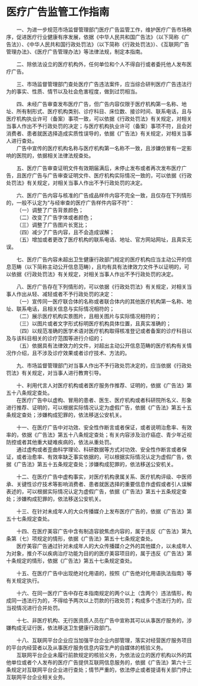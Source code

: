 # 医疗广告监管工作指南  
&emsp;&emsp;一、为进一步规范市场监督管理部门医疗广告监管工作，维护医疗广告市场秩序，促进医疗行业健康有序发展，依据《中华人民共和国广告法》（以下简称《广告法》）、《中华人民共和国行政处罚法》（以下简称《行政处罚法》）、《互联网广告管理办法》、《医疗广告管理办法》等法律法规，制定本指南。  

&emsp;&emsp;二、除依法设立的医疗机构外，任何单位和个人不得自行或者委托他人发布医疗广告。  

&emsp;&emsp;三、市场监督管理部门查处医疗广告违法案件，应当综合研判医疗广告违法行为的事实、性质、情节以及社会危害程度，做到过罚相当。  

&emsp;&emsp;四、未经广告审查发布医疗广告，但广告内容仅限于医疗机构第一名称、地址、所有制形式、医疗机构类别、诊疗科目、床位数、接诊时间、联系电话，且与医疗机构执业许可（备案）事项一致，可以依据《行政处罚法》有关规定，对相关当事人作出不予行政处罚的决定；与医疗机构执业许可（备案）事项不符，且会对消费者、患者就医选择造成实质性误导的，依据《广告法》有关规定，对相关当事人进行查处。  
&emsp;&emsp;广告中宣传的医疗机构名称与医疗机构第一名称不一致，且涉嫌仿冒有一定影响的医院的，依据相关法律法规查处。

&emsp;&emsp;五、医疗广告审查证明文件有效期届满后，未停止发布或者再次发布医疗广告，且医疗广告与广告审查证明文件、医疗机构实际情况一致的，可以依据《行政处罚法》有关规定，对相关当事人作出不予行政处罚的决定。  

&emsp;&emsp;六、医疗广告内容与核准的广告成品样件内容不完全一致，且仅存在下列情形的，一般不认定为“与经审查的医疗广告样件内容不符”：  
&emsp;&emsp;（一）调整了广告背景颜色；  
&emsp;&emsp;（二）改变了广告字体或者颜色；  
&emsp;&emsp;（三）调整了广告图片长宽比；  
&emsp;&emsp;（四）减少了广告内容，且不会造成误解；  
&emsp;&emsp;（五）增加或者更改了医疗机构的联系电话、地址、官方网站网址，且真实无误。  

&emsp;&emsp;七、医疗广告内容未超出卫生健康行政部门规定的医疗机构应当主动公开的信息范畴（以下简称主动公开信息范畴），且均有具有法律效力文件予以证明的，可以依据《行政处罚法》有关规定，对相关当事人作出不予行政处罚的决定。  

&emsp;&emsp;八、医疗广告存在下列情形的，可以依据《行政处罚法》有关规定，对相关当事人作出从轻、减轻或者不予行政处罚的决定：  
&emsp;&emsp;（一）宣传同一医疗联合体的名称或者联合体内的其他医疗机构第一名称、地址、联系电话，且相关信息与实际情况相符的；  
&emsp;&emsp;（二）展示医疗机构实景图片，且相关图片与实际情况相符的；  
&emsp;&emsp;（三）以图片或者文字形式标明医疗机构具体位置，且真实准确的；  
&emsp;&emsp;（四）以规范准确的医学术语对医疗机构取得核准登记或者备案的诊疗科目以及与该科目相关的诊疗范围等进行介绍的；  
&emsp;&emsp;（五）依据具有法律效力的文件，对超出主动公开信息范畴的医疗机构有关情况作介绍，且不涉及诊疗效果或者诊疗技术、方法的。  

&emsp;&emsp;九、市场监督管理部门对当事人作出不予行政处罚决定的，应当依据《行政处罚法》有关规定，对当事人进行教育引导。

&emsp;&emsp;十、利用代言人对医疗机构或者医疗服务作推荐、证明的，依据《广告法》第五十八条规定查处。  
&emsp;&emsp;在医疗广告中以虚构、冒用的患者、医生、医疗机构或者科研院所名义、形象进行推荐、证明的，可以根据实际情况认定为虚假广告，依据《广告法》第五十五条规定查处；涉嫌构成犯罪的，依法移送公安机关。  

&emsp;&emsp;十一、在医疗广告中对功效、安全性作断言或者保证，或者说明治愈率、有效率的，依据《广告法》第五十八条规定查处；有关内容涉及治疗癌症、青少年近视防控或者其他重大疑难疾病的，依法从重处罚。  
&emsp;&emsp;通过虚构或者歪曲科学理论、科研数据等方式对功效、安全性作断言或者保证，或者治愈率、有效率缺乏事实依据的，可以根据实际情况认定为虚假广告，依据《广告法》第五十五条规定查处；涉嫌构成犯罪的，依法移送公安机关。  

&emsp;&emsp;十二、在医疗广告中虚构事实，对医疗机构隶属关系、医疗机构评级、中医师承、关键性诊疗技术等影响消费者、患者就医选择的重要信息作虚假或者引人误解表述的，可以根据实际情况认定为虚假广告，依据《广告法》第五十五条规定查处；涉嫌构成犯罪的，依法移送公安机关。

&emsp;&emsp;十三、在针对未成年人的大众传播媒介上发布医疗广告的，依据《广告法》第五十七条规定查处。  

&emsp;&emsp;十四、在医疗美容广告中含有制造容貌焦虑内容的，属于违反《广告法》第九条第（七）项规定的情形，依据《广告法》第五十七条规定查处。  
&emsp;&emsp;医疗美容广告通过针对未成年人的大众传播媒介之外的其他媒介，以未成年人为对象，推介不以疾病治疗功能为目的的医疗美容项目的，属于违反《广告法》第十条规定的情形，依据《广告法》第五十七条规定查处。  

&emsp;&emsp;十五、在医疗广告中出现绝对化用语的，按照《广告绝对化用语执法指南》等有关规定执行。  

&emsp;&emsp;十六、在同一医疗广告中存在本指南规定的两个以上（含两个）违法情形，构成同一违法行为的，不得给予两次以上罚款的行政处罚；构成多个违法行为的，应当视情况进行合并处罚。  

&emsp;&emsp;十七、非医疗机构、无行医资质人员在广告中宣称其可以从事医疗服务的，涉嫌构成无证行医，依法移送卫生健康行政部门。  

&emsp;&emsp;十八、互联网平台企业应当加强平台企业内部管理，落实对经营医疗服务项目的平台内经营者以及从事医疗服务信息内容生产的自媒体的核验义务。  
&emsp;&emsp;互联网平台企业未履行前款规定的核验义务，为依法设立的医疗机构以外的其他单位或者个人发布的医疗广告提供互联网信息服务的，依据《广告法》第六十三条规定对互联网平台企业进行查处；情节严重的，依法停止或者提请有关部门停止互联网平台企业相关业务。